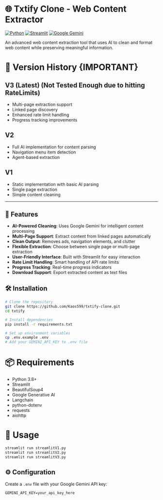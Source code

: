# 🌐 Txtify Clone - Web Content Extractor

[![Python](https://img.shields.io/badge/Python-3.8%2B-blue.svg)](https://www.python.org/downloads/)
[![Streamlit](https://img.shields.io/badge/Streamlit-1.29%2B-FF4B4B.svg)](https://streamlit.io)
[![Google Gemini](https://img.shields.io/badge/AI-Google%20Gemini-orange)](https://deepmind.google/technologies/gemini/)

An advanced web content extraction tool that uses AI to clean and format web content while preserving meaningful information.

# 🔄 Version History {IMPORTANT}

## V3 (Latest) (Not Tested Enough due to hitting RateLimits)
- Multi-page extraction support  
- Linked page discovery  
- Enhanced rate limit handling  
- Progress tracking improvements  

## V2
- Full AI implementation for content parsing  
- Navigation menu item detection  
- Agent-based extraction  

## V1
- Static implementation with basic AI parsing  
- Single page extraction  
- Simple content cleaning  

---

## 🚀 Features

- **AI-Powered Cleaning**: Uses Google Gemini for intelligent content processing
- **Multi-Page Support**: Extract content from linked pages automatically
- **Clean Output**: Removes ads, navigation elements, and clutter
- **Flexible Extraction**: Choose between single page or multi-page extraction
- **User-Friendly Interface**: Built with Streamlit for easy interaction
- **Rate Limit Handling**: Smart handling of API rate limits
- **Progress Tracking**: Real-time progress indicators
- **Download Support**: Export extracted content as text files

## 🛠️ Installation

```bash
# Clone the repository
git clone https://github.com/Kaos599/txtify-clone.git
cd txtify

# Install dependencies
pip install -r requirements.txt

# Set up environment variables
cp .env.example .env
# Add your GEMINI_API_KEY to .env file
```
# 📦 Requirements

- Python 3.8+
- Streamlit  
- BeautifulSoup4  
- Google Generative AI  
- Langchain  
- python-dotenv  
- requests  
- aiohttp  

# 🚦 Usage

```bash
streamlit run streamlitV1.py
streamlit run streamlitV2.py
streamlit run streamlitV3.py
```

## ⚙️ Configuration  

Create a `.env` file with your Google Gemini API key:  

```env
GEMINI_API_KEY=your_api_key_here
```
